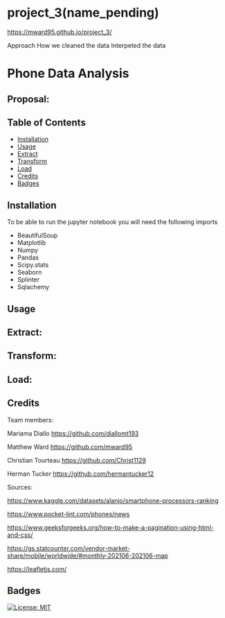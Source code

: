# project_3(name_pending)

https://mward95.github.io/project_3/

Approach
How we cleaned the data
Interpeted the data
# Phone Data Analysis

## Proposal:
 

## Table of Contents

- [Installation](#installation)
- [Usage](#usage)
- [Extract](#extract)
- [Transform](#transform)
- [Load](#load)
- [Credits](#credits)
- [Badges](#badges)
## Installation

To be able to run the jupyter notebook you will need the following imports

- BeautifulSoup
- Matplotlib
- Numpy
- Pandas
- Scipy.stats
- Seaborn
- Splinter
- Sqlachemy



## Usage


## Extract: 

## Transform: 

## Load: 


## Credits
Team members:

Mariama Diallo https://github.com/diallomt193

Matthew Ward https://github.com/mward95

Christian Tourteau https://github.com/Christ1129

Herman Tucker https://github.com/hermantucker12



Sources:

https://www.kaggle.com/datasets/alanjo/smartphone-processors-ranking

https://www.pocket-lint.com/phones/news

https://www.geeksforgeeks.org/how-to-make-a-pagination-using-html-and-css/

https://gs.statcounter.com/vendor-market-share/mobile/worldwide/#monthly-202106-202106-map

https://leafletjs.com/

## Badges
[![License: MIT](https://img.shields.io/badge/License-MIT-yellow.svg)](https://github.com/mward95/Team_project_2/blob/main/MIT%20License/MIT%20License.txt)
